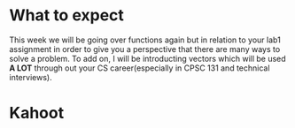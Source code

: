 # What to expect
This week we will be going over functions again but in relation to your lab1 assignment in order to give you a perspective that there are many ways to solve a problem. To add on, I will be introducting vectors which will be used <b>A LOT</b> through out your CS career(especially in CPSC 131 and technical interviews).

# Kahoot

